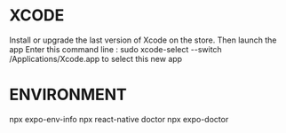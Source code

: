 # XCODE

Install or upgrade the last version of Xcode on the store. Then launch the app
Enter this command line : sudo xcode-select --switch /Applications/Xcode.app to select this new app

# ENVIRONMENT

npx expo-env-info
npx react-native doctor
npx expo-doctor


